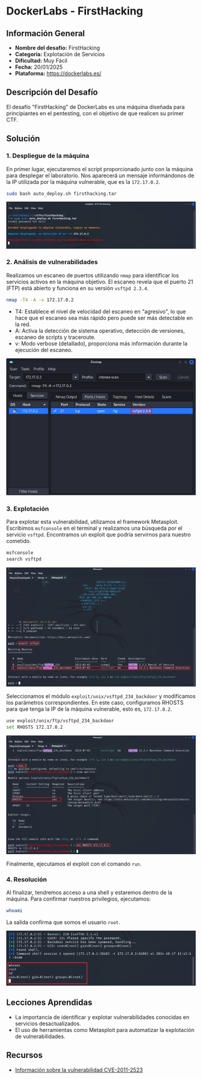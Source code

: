 # DockerLabs - FirstHacking

## Información General

- **Nombre del desafío:** FirstHacking
- **Categoría:** Explotación de Servicios
- **Dificultad:** Muy Fácil
- **Fecha:** 20/01/2025
- **Plataforma:** https://dockerlabs.es/

## Descripción del Desafío

El desafío "FirstHacking" de DockerLabs es una máquina diseñada para principiantes en el pentesting, con el objetivo de que realicen su primer CTF.

## Solución

### 1. Despliegue de la máquina

En primer lugar, ejecutaremos el script proporcionado junto con la máquina para desplegar el laboratorio. Nos aparecerá un mensaje informándonos de la IP utilizada por la máquina vulnerable, que es la `172.17.0.2`.

```bash
sudo bash auto_deploy.sh firsthacking.tar
```

![image](https://github.com/eliferrob/CTFs/blob/main/DockerLabs%20-%20FirstHacking/assets/DockerLabs%20-%20FirstHacking%20(1).png)

### 2. Análisis de vulnerabilidades

Realizamos un escaneo de puertos utilizando `nmap` para identificar los servicios activos en la máquina objetivo. El escaneo revela que el puerto 21 (FTP) está abierto y funciona en su versión `vsftpd 2.3.4`.

```bash
nmap -T4 -A -v 172.17.0.2
```

- T4: Establece el nivel de velocidad del escaneo en "agresivo", lo que hace que el escaneo sea más rápido pero puede ser más detectable en la red.
- A: Activa la detección de sistema operativo, detección de versiones, escaneo de scripts y traceroute.
- v: Modo verbose (detallado), proporciona más información durante la ejecución del escaneo.

![image](https://github.com/eliferrob/CTFs/blob/main/DockerLabs%20-%20FirstHacking/assets/DockerLabs%20-%20FirstHacking%20(2).png)

### 3. Explotación

Para explotar esta vulnerabilidad, utilizamos el framework Metasploit. Escribimos `msfconsole` en el terminal y realizamos una búsqueda por el servicio `vsftpd`. Encontramos un exploit que podría servirnos para nuestro cometido.

```bash
msfconsole
search vsftpd
```

![image](https://github.com/eliferrob/CTFs/blob/main/DockerLabs%20-%20FirstHacking/assets/DockerLabs%20-%20FirstHacking%20(3).png)

Seleccionamos el módulo `exploit/unix/vsftpd_234_backdoor` y modificamos los parámetros correspondientes. En este caso, configuramos RHOSTS para que tenga la IP de la máquina vulnerable, esto es, `172.17.0.2`. 

```bash
use exploit/unix/ftp/vsftpd_234_backdoor
set RHOSTS 172.17.0.2
```

![image](https://github.com/eliferrob/CTFs/blob/main/DockerLabs%20-%20FirstHacking/assets/DockerLabs%20-%20FirstHacking%20(4).png)

Finalmente, ejecutamos el exploit con el comando `run`. 

### 4. Resolución

Al finalizar, tendremos acceso a una shell y estaremos dentro de la máquina. Para confirmar nuestros privilegios, ejecutamos:

```bash
whoami
```

La salida confirma que somos el usuario `root`.

![image](https://github.com/eliferrob/CTFs/blob/main/DockerLabs%20-%20FirstHacking/assets/DockerLabs%20-%20FirstHacking%20(5).png)

## Lecciones Aprendidas

- La importancia de identificar y explotar vulnerabilidades conocidas en servicios desactualizados.
- El uso de herramientas como Metasploit para automatizar la explotación de vulnerabilidades.

## Recursos

- [Información sobre la vulnerabilidad CVE-2011-2523](https://nvd.nist.gov/vuln/detail/CVE-2011-2523)




